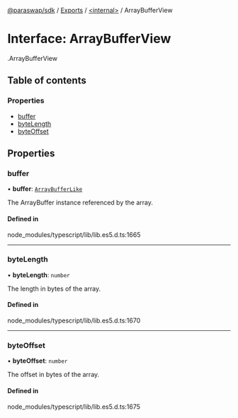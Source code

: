 [@paraswap/sdk](../README.md) / [Exports](../modules.md) / [<internal\>](../modules/internal_.md) / ArrayBufferView

# Interface: ArrayBufferView

[<internal>](../modules/internal_.md).ArrayBufferView

## Table of contents

### Properties

- [buffer](internal_.ArrayBufferView.md#buffer)
- [byteLength](internal_.ArrayBufferView.md#bytelength)
- [byteOffset](internal_.ArrayBufferView.md#byteoffset)

## Properties

### buffer

• **buffer**: [`ArrayBufferLike`](../modules/internal_.md#arraybufferlike)

The ArrayBuffer instance referenced by the array.

#### Defined in

node_modules/typescript/lib/lib.es5.d.ts:1665

___

### byteLength

• **byteLength**: `number`

The length in bytes of the array.

#### Defined in

node_modules/typescript/lib/lib.es5.d.ts:1670

___

### byteOffset

• **byteOffset**: `number`

The offset in bytes of the array.

#### Defined in

node_modules/typescript/lib/lib.es5.d.ts:1675
